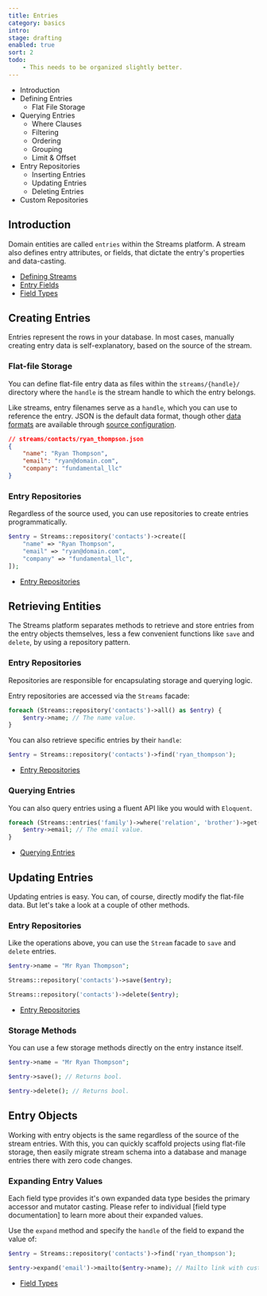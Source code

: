 ```yaml
---
title: Entries
category: basics
intro:
stage: drafting
enabled: true
sort: 2
todo:
    - This needs to be organized slightly better.
---    
```


- Introduction
- Defining Entries
    - Flat File Storage
- Querying Entries
    - Where Clauses
    - Filtering
    - Ordering
    - Grouping
    - Limit & Offset
- Entry Repositories
    - Inserting Entries
    - Updating Entries
    - Deleting Entries
- Custom Repositories


## Introduction

Domain entities are called `entries` within the Streams platform. A stream also defines entry attributes, or fields, that dictate the entry's properties and data-casting.

- [Defining Streams](streams)
- [Entry Fields](fields)
- [Field Types](fields#field-types)

## Creating Entries

Entries represent the rows in your database. In most cases, manually creating entry data is self-explanatory, based on the source of the stream.

### Flat-file Storage

You can define flat-file entry data as files within the `streams/{handle}/` directory where the `handle` is the stream handle to which the entry belongs.

Like streams, entry filenames serve as a `handle`, which you can use to reference the entry. JSON is the default data format, though other [data formats](sources#data-format) are available through [source configuration](sources).

```json
// streams/contacts/ryan_thompson.json
{
    "name": "Ryan Thompson",
    "email": "ryan@domain.com",
    "company": "fundamental_llc"
}
```

### Entry Repositories

Regardless of the source used, you can use repositories to create entries programmatically.

```php
$entry = Streams::repository('contacts')->create([
    "name" => "Ryan Thompson",
    "email" => "ryan@domain.com",
    "company" => "fundamental_llc",
]);
```

- [Entry Repositories](repositories)

## Retrieving Entities

The Streams platform separates methods to retrieve and store entries from the entry objects themselves, less a few convenient functions like `save` and `delete`, by using a repository pattern.

### Entry Repositories

Repositories are responsible for encapsulating storage and querying logic.

Entry repositories are accessed via the `Streams` facade:

```php
foreach (Streams::repository('contacts')->all() as $entry) {
    $entry->name; // The name value.
}
```

You can also retrieve specific entries by their `handle`:

```php
$entry = Streams::repository('contacts')->find('ryan_thompson');
```

- [Entry Repositories](repositories)

### Querying Entries

You can also query entries using a fluent API like you would with `Eloquent`.

```php
foreach (Streams::entries('family')->where('relation', 'brother')->get() as $sibling) {
    $entry->email; // The email value.
}
```

- [Querying Entries](querying)

## Updating Entries

Updating entries is easy. You can, of course, directly modify the flat-file data. But let's take a look at a couple of other methods.

### Entry Repositories

Like the operations above, you can use the `Stream` facade to `save` and `delete` entries.

```php
$entry->name = "Mr Ryan Thompson";

Streams::repository('contacts')->save($entry);
```

```php
Streams::repository('contacts')->delete($entry);
```

- [Entry Repositories](repositories)

### Storage Methods

You can use a few storage methods directly on the entry instance itself.

```php
$entry->name = "Mr Ryan Thompson";

$entry->save(); // Returns bool.
```

```php
$entry->delete(); // Returns bool.
```

## Entry Objects

Working with entry objects is the same regardless of the source of the stream entries. With this, you can quickly scaffold projects using flat-file storage, then easily migrate stream schema into a database and manage entries there with zero code changes.

### Expanding Entry Values

Each field type provides it's own expanded data type besides the primary accessor and mutator casting. Please refer to individual [field type documentation] to learn more about their expanded values.

Use the `expand` method and specify the `handle` of the field to expand the value of:

```php
$entry = Streams::repository('contacts')->find('ryan_thompson');

$entry->expand('email')->mailto($entry->name); // Mailto link with custom link text.
```

- [Field Types](fields#field-types)
